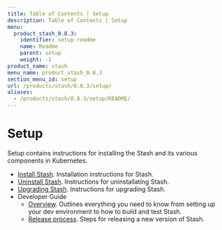 ```yaml
---
title: Table of Contents | Setup
description: Table of Contents | Setup
menu:
  product_stash_0.8.3:
    identifier: setup-readme
    name: Readme
    parent: setup
    weight: -1
product_name: stash
menu_name: product_stash_0.8.3
section_menu_id: setup
url: /products/stash/0.8.3/setup/
aliases:
  - /products/stash/0.8.3/setup/README/
---
```

# Setup

Setup contains instructions for installing the Stash and its various components in Kubernetes.

- [Install Stash](/docs/setup/install.md). Installation instructions for Stash.
- [Uninstall Stash](/docs/setup/uninstall.md). Instructions for uninstallating Stash.
- [Upgrading Stash](/docs/setup/upgrade.md). Instructions for upgrading Stash.
- Developer Guide
  - [Overview](/docs/setup/developer-guide/overview.md). Outlines everything you need to know from setting up your dev environment to how to build and test Stash.
  - [Release process](/docs/setup/developer-guide/release.md). Steps for releasing a new version of Stash.
